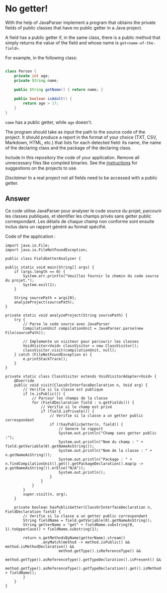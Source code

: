 # No getter!

With the help of JavaParser implement a program that obtains the private fields of public classes that have no public getter in a Java project. 

A field has a public getter if, in the same class, there is a public method that simply returns the value of the field and whose name is `get<name-of-the-field>`.

For example, in the following class:

```Java

class Person {
    private int age;
    private String name;
    
    public String getName() { return name; }

    public boolean isAdult() {
        return age > 17;
    }
}
```

`name` has a public getter, while `age` doesn't.

The program should take as input the path to the source code of the project. It should produce a report in the format of your choice (TXT, CSV, Markdown, HTML, etc.) that lists for each detected field: its name, the name of the declaring class and the package of the declaring class.

Include in this repository the code of your application. Remove all unnecessary files like compiled binaries. See the [instructions](../sujet.md) for suggestions on the projects to use.

*Disclaimer* In a real project not all fields need to be accessed with a public getter.

## Answer

Ce code utilise JavaParser pour analyser le code source du projet, parcourir les classes publiques, et identifier les champs privés sans getter public correspondant. Les détails de chaque champ non conforme sont ensuite inclus dans un rapport généré au format spécifié.

Code of the application :
    
    import java.io.File;
    import java.io.FileNotFoundException;
    
    public class FieldGetterAnalyzer {

    public static void main(String[] args) {
        if (args.length == 0) {
            System.err.println("Veuillez fournir le chemin du code source du projet.");
            System.exit(1);
        }

        String sourcePath = args[0];
        analyzeProject(sourcePath);
    }

    private static void analyzeProject(String sourcePath) {
        try {
            // Parse le code source avec JavaParser
            CompilationUnit compilationUnit = JavaParser.parse(new File(sourcePath));

            // Implemente un visiteur pour parcourir les classes
            VoidVisitor<Void> classVisitor = new ClassVisitor();
            classVisitor.visit(compilationUnit, null);
        } catch (FileNotFoundException e) {
            e.printStackTrace();
        }
    }

    private static class ClassVisitor extends VoidVisitorAdapter<Void> {
        @Override
        public void visit(ClassOrInterfaceDeclaration n, Void arg) {
            // Verifie si la classe est publique
            if (n.isPublic()) {
                // Parcour les champs de la classe
                for (FieldDeclaration field : n.getFields()) {
                    // Verifie si le champ est privé
                    if (field.isPrivate()) {
                        // Verifie si la classe a un getter public correspondant
                        if (!hasPublicGetter(n, field)) {
                            // Genere le rapport
                            System.out.println("Champ sans getter public :");
                            System.out.println("Nom du champ : " + field.getVariable(0).getNameAsString());
                            System.out.println("Nom de la classe : " + n.getNameAsString());
                            System.out.println("Package : " + n.findCompilationUnit().get().getPackageDeclaration().map(p -> p.getNameAsString()).orElse("N/A"));
                            System.out.println();
                        }
                    }
                }
            }
            super.visit(n, arg);
        }

        private boolean hasPublicGetter(ClassOrInterfaceDeclaration n, FieldDeclaration field) {
            // Verifie si la classe a un getter public correspondant
            String fieldName = field.getVariable(0).getNameAsString();
            String getterName = "get" + fieldName.substring(0, 1).toUpperCase() + fieldName.substring(1);

            return n.getMethodsByName(getterName).stream()
                    .anyMatch(method -> method.isPublic() && method.isMethodDeclaration() &&
                            method.getType().isReferenceType() &&
                            method.getType().asReferenceType().getTypeDeclaration().isPresent() &&
                            method.getType().asReferenceType().getTypeDeclaration().get().isMethod("get" + fieldName));
            }
        }
    }



